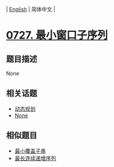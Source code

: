 
| [English](README_EN.md) | 简体中文 |
# [0727. 最小窗口子序列](https://leetcode-cn.com/problems/minimum-window-subsequence/)
## 题目描述
None
## 相关话题
- [动态规划](https://leetcode-cn.com/tag/dynamic-programming)
- [None](https://leetcode-cn.com/tag/sliding-window)
## 相似题目
- [最小覆盖子串](../minimum-window-substring/README.md)
- [最长连续递增序列](../longest-continuous-increasing-subsequence/README.md)
